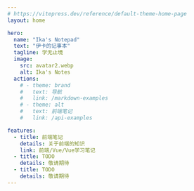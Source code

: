 ```yaml
---
# https://vitepress.dev/reference/default-theme-home-page
layout: home

hero:
  name: "Ika's Notepad"
  text: "伊卡的记事本"
  tagline: 学无止境
  image:
    src: avatar2.webp
    alt: Ika's Notes
  actions:
    # - theme: brand
    #   text: 导航
    #   link: /markdown-examples
    # - theme: alt
    #   text: 前端笔记
    #   link: /api-examples

features:
  - title: 前端笔记
    details: 关于前端的知识
    link: 前端/Vue/Vue学习笔记
  - title: TODO
    details: 敬请期待
  - title: TODO
    details: 敬请期待
---
```


<style> 

</style>

